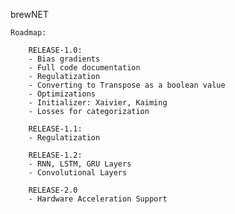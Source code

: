 brewNET

    Roadmap:
    
        RELEASE-1.0:
        - Bias gradients
        - Full code documentation
        - Regulatization
        - Converting to Transpose as a boolean value
        - Optimizations
        - Initializer: Xaivier, Kaiming
        - Losses for categorization
        
        RELEASE-1.1:
        - Regulatization
        
        RELEASE-1.2:
        - RNN, LSTM, GRU Layers
        - Convolutional Layers 
        
        RELEASE-2.0
        - Hardware Acceleration Support

